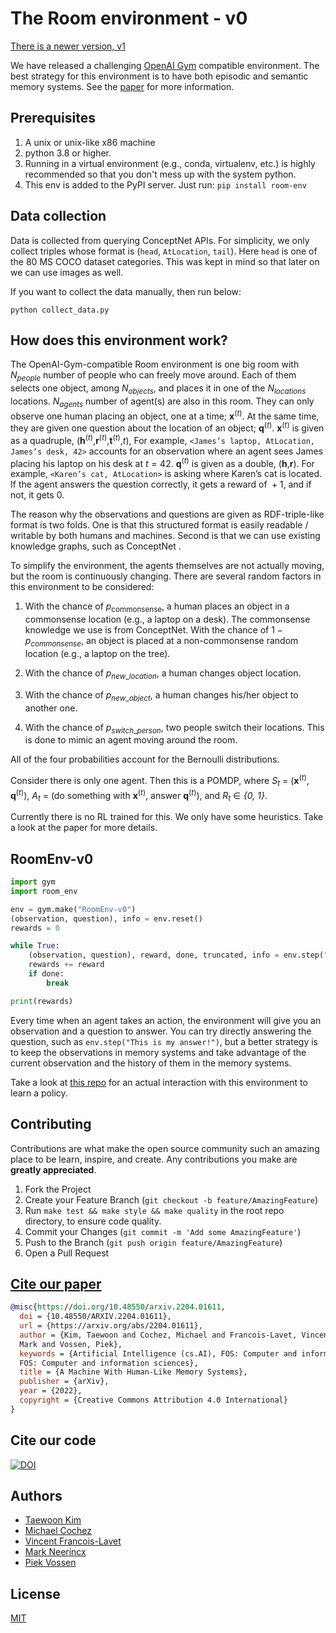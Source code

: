 # The Room environment - v0

[There is a newer version, v1](../README.md)

We have released a challenging [OpenAI Gym](https://www.gymlibrary.dev/) compatible
environment. The best strategy for this environment is to have both episodic and semantic
memory systems. See the [paper](https://arxiv.org/abs/2204.01611) for more information.

## Prerequisites

1. A unix or unix-like x86 machine
1. python 3.8 or higher.
1. Running in a virtual environment (e.g., conda, virtualenv, etc.) is highly recommended so that you don't mess up with the system python.
1. This env is added to the PyPI server. Just run: `pip install room-env`

## Data collection

Data is collected from querying ConceptNet APIs. For simplicity, we only collect triples
whose format is (`head`, `AtLocation`, `tail`). Here `head` is one of the 80 MS COCO
dataset categories. This was kept in mind so that later on we can use images as well.

If you want to collect the data manually, then run below:

```
python collect_data.py
```

## How does this environment work?

The OpenAI-Gym-compatible Room environment is one big room with
_N_<sub>_people_</sub> number of people who can freely move
around. Each of them selects one object, among
_N_<sub>_objects_</sub>, and places it in one of the
_N_<sub>_locations_</sub> locations.
_N_<sub>_agents_</sub> number of agent(s) are also in this
room. They can only observe one human placing an object, one at a time;
**x**<sup>(_t_)</sup>. At the same time, they are given one question
about the location of an object; **q**<sup>(_t_)</sup>.
**x**<sup>(_t_)</sup> is given as a quadruple,
(**h**<sup>(_t_)</sup>,**r**<sup>(_t_)</sup>,**t**<sup>(_t_)</sup>,_t_),
For example, `<James’s laptop, AtLocation, James’s desk, 42>` accounts
for an observation where an agent sees James placing his laptop on his
desk at *t* = 42. **q**<sup>(_t_)</sup> is given as a double,
(**h**,**r**). For example, `<Karen’s cat, AtLocation>` is asking where
Karen’s cat is located. If the agent answers the question correctly, it
gets a reward of  + 1, and if not, it gets 0.

The reason why the observations and questions are given as
RDF-triple-like format is two folds. One is that this structured format
is easily readable / writable by both humans and machines. Second is
that we can use existing knowledge graphs, such as ConceptNet .

To simplify the environment, the agents themselves are not actually
moving, but the room is continuously changing. There are several random
factors in this environment to be considered:

1. With the chance of _p_<sub>commonsense</sub>,
   a human places an object in a commonsense location (e.g., a laptop
   on a desk). The commonsense knowledge we use is from ConceptNet.
   With the chance of
   1 − *p*<sub>_commonsense_</sub>, an object is
   placed at a non-commonsense random location (e.g., a laptop on the
   tree).

1. With the chance of
   _p_<sub>_new_\__location_</sub>, a human changes
   object location.

1. With the chance of _p_<sub>_new_\__object_</sub>, a
   human changes his/her object to another one.

1. With the chance of
   _p_<sub>_switch_\__person_</sub>, two people
   switch their locations. This is done to mimic an agent moving around
   the room.

All of the four probabilities account for the Bernoulli distributions.

Consider there is only one agent. Then this is a POMDP, where _S_<sub>_t_</sub> = (**x**<sup>(_t_)</sup>, **q**<sup>(_t_)</sup>), _A_<sub>_t_</sub> = (do something with **x**<sup>(_t_)</sup>, answer **q**<sup>(_t_)</sup>), and _R_<sub>_t_</sub> ∈ *{0, 1}*.

Currently there is no RL trained for this. We only have some heuristics. Take a look at the paper for more details.

## RoomEnv-v0

```python
import gym
import room_env

env = gym.make("RoomEnv-v0")
(observation, question), info = env.reset()
rewards = 0

while True:
    (observation, question), reward, done, truncated, info = env.step("This is my answer!")
    rewards += reward
    if done:
        break

print(rewards)
```

Every time when an agent takes an action, the environment will give you an observation
and a question to answer. You can try directly answering the question,
such as `env.step("This is my answer!")`, but a better strategy is to keep the
observations in memory systems and take advantage of the current observation and the
history of them in the memory systems.

Take a look at [this repo](https://github.com/tae898/explicit-memory) for an actual
interaction with this environment to learn a policy.

## Contributing

Contributions are what make the open source community such an amazing place to be learn,
inspire, and create. Any contributions you make are **greatly appreciated**.

1. Fork the Project
1. Create your Feature Branch (`git checkout -b feature/AmazingFeature`)
1. Run `make test && make style && make quality` in the root repo directory,
   to ensure code quality.
1. Commit your Changes (`git commit -m 'Add some AmazingFeature'`)
1. Push to the Branch (`git push origin feature/AmazingFeature`)
1. Open a Pull Request

## [Cite our paper](https://arxiv.org/abs/2204.01611)

```bibtex
@misc{https://doi.org/10.48550/arxiv.2204.01611,
  doi = {10.48550/ARXIV.2204.01611},
  url = {https://arxiv.org/abs/2204.01611},
  author = {Kim, Taewoon and Cochez, Michael and Francois-Lavet, Vincent and Neerincx,
  Mark and Vossen, Piek},
  keywords = {Artificial Intelligence (cs.AI), FOS: Computer and information sciences,
  FOS: Computer and information sciences},
  title = {A Machine With Human-Like Memory Systems},
  publisher = {arXiv},
  year = {2022},
  copyright = {Creative Commons Attribution 4.0 International}
}
```

## Cite our code

[![DOI](https://zenodo.org/badge/477781069.svg)](https://zenodo.org/badge/latestdoi/477781069)

## Authors

- [Taewoon Kim](https://taewoon.kim/)
- [Michael Cochez](https://www.cochez.nl/)
- [Vincent Francois-Lavet](http://vincent.francois-l.be/)
- [Mark Neerincx](https://ocw.tudelft.nl/teachers/m_a_neerincx/)
- [Piek Vossen](https://vossen.info/)

## License

[MIT](https://choosealicense.com/licenses/mit/)
